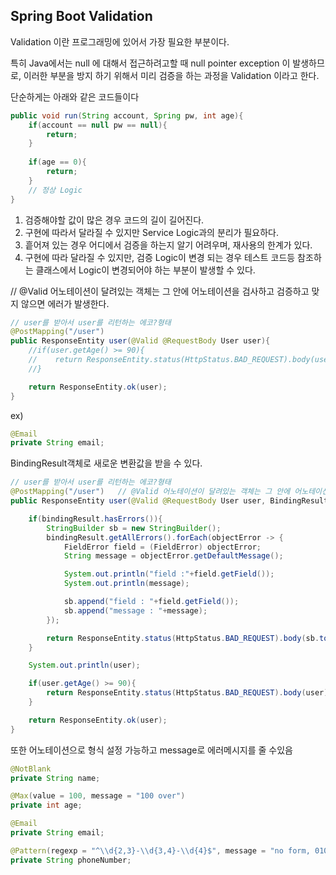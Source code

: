 ## Spring Boot Validation

Validation 이란 프로그래밍에 있어서 가장 필요한 부분이다.

특히 Java에서는 null 에 대해서 접근하려고할 때 null pointer exception 이 발생하므로, 이러한 부분을 방지 하기 위해서 미리 검증을 하는 과정을 Validation 이라고 한다.

단순하게는 아래와 같은 코드들이다

```java
public void run(String account, Spring pw, int age){
	if(account == null pw == null){
		return;
	}
	
	if(age == 0){
		return;
	}
	// 정상 Logic
}
```

1. 검증해야할 값이 많은 경우 코드의 길이 길어진다.
2. 구현에 따라서 달라질 수 있지만 Service Logic과의 분리가 필요하다.
3. 흩어져 있는 경우 어디에서 검증을 하는지 알기 어려우며, 재사용의 한계가 있다.
4. 구현에 따라 달라질 수 있지만, 검증 Logic이 변경 되는 경우 테스트 코드등 참조하는 클래스에서 Logic이 변경되어야 하는 부분이 발생할 수 있다.



// @Valid 어노테이션이 달려있는 객체는 그 안에 어노테이션을 검사하고 검증하고 맞지 않으면 에러가 발생한다.

```java
// user를 받아서 user를 리턴하는 에코?형태
@PostMapping("/user")
public ResponseEntity user(@Valid @RequestBody User user){
    //if(user.getAge() >= 90){
    //    return ResponseEntity.status(HttpStatus.BAD_REQUEST).body(user);
    //}

    return ResponseEntity.ok(user);
}
```

ex)

```java
@Email
private String email;
```



BindingResult객체로 새로운 변환값을 받을 수 있다.

```java
// user를 받아서 user를 리턴하는 에코?형태
@PostMapping("/user")   // @Valid 어노테이션이 달려있는 객체는 그 안에 어노테이션을 검사하고 검증하고 맞지 않으면 에러가 발생한다.
public ResponseEntity user(@Valid @RequestBody User user, BindingResult bindingResult){  // Validation 결과가 BindingResult에 들어옴

    if(bindingResult.hasErrors()){
        StringBuilder sb = new StringBuilder();
        bindingResult.getAllErrors().forEach(objectError -> {
            FieldError field = (FieldError) objectError;
            String message = objectError.getDefaultMessage();

            System.out.println("field :"+field.getField());
            System.out.println(message);

            sb.append("field : "+field.getField());
            sb.append("message : "+message);
        });

        return ResponseEntity.status(HttpStatus.BAD_REQUEST).body(sb.toString());
    }

    System.out.println(user);

    if(user.getAge() >= 90){
        return ResponseEntity.status(HttpStatus.BAD_REQUEST).body(user);
    }

    return ResponseEntity.ok(user);
}
```



또한 어노테이션으로 형식 설정 가능하고  message로 에러메시지를 줄 수있음

```java
@NotBlank
private String name;

@Max(value = 100, message = "100 over")
private int age;

@Email
private String email;

@Pattern(regexp = "^\\d{2,3}-\\d{3,4}-\\d{4}$", message = "no form, 010-xxxx-xxxx") // 정규식 사용
private String phoneNumber;
```

